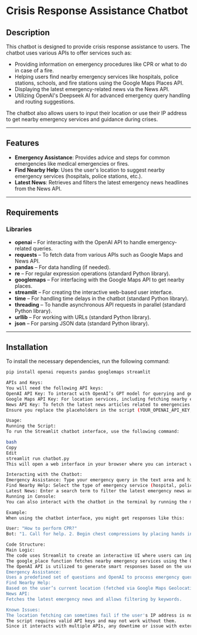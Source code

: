 # Crisis Response Assistance Chatbot

## Description
This chatbot is designed to provide crisis response assistance to users. The chatbot uses various APIs to offer services such as:

- Providing information on emergency procedures like CPR or what to do in case of a fire.
- Helping users find nearby emergency services like hospitals, police stations, schools, and fire stations using the Google Maps Places API.
- Displaying the latest emergency-related news via the News API.
- Utilizing OpenAI's Deepseek AI for advanced emergency query handling and routing suggestions.

The chatbot also allows users to input their location or use their IP address to get nearby emergency services and guidance during crises.

---

## Features
- **Emergency Assistance**: Provides advice and steps for common emergencies like medical emergencies or fires.
- **Find Nearby Help**: Uses the user's location to suggest nearby emergency services (hospitals, police stations, etc.).
- **Latest News**: Retrieves and filters the latest emergency news headlines from the News API.

---

## Requirements

### Libraries
- **openai** – For interacting with the OpenAI API to handle emergency-related queries.
- **requests** – To fetch data from various APIs such as Google Maps and News API.
- **pandas** – For data handling (if needed).
- **re** – For regular expression operations (standard Python library).
- **googlemaps** – For interfacing with the Google Maps API to get nearby places.
- **streamlit** – For creating the interactive web-based user interface.
- **time** – For handling time delays in the chatbot (standard Python library).
- **threading** – To handle asynchronous API requests in parallel (standard Python library).
- **urllib** – For working with URLs (standard Python library).
- **json** – For parsing JSON data (standard Python library).

---

## Installation

To install the necessary dependencies, run the following command:

```bash
pip install openai requests pandas googlemaps streamlit

APIs and Keys:
You will need the following API keys:
OpenAI API Key: To interact with OpenAI’s GPT model for querying and generating responses.
Google Maps API Key: For location services, including fetching nearby emergency places.
News API Key: To fetch the latest news articles related to emergencies.
Ensure you replace the placeholders in the script (YOUR_OPENAI_API_KEY, YOUR_GOOGLE_MAPS_API_KEY, YOUR_NEWS_API_KEY) with actual API keys.

Usage:
Running the Script:
To run the Streamlit chatbot interface, use the following command:

bash
Copy
Edit
streamlit run chatbot.py
This will open a web interface in your browser where you can interact with the chatbot.

Interacting with the Chatbot:
Emergency Assistance: Type your emergency query in the text area and hit "Get Help" for the chatbot to provide instructions and the nearest emergency locations.
Find Nearby Help: Select the type of emergency service (hospital, police, fire station, etc.) and click "Find Places" to view the top nearby places.
Latest News: Enter a search term to filter the latest emergency news articles or view all available news articles related to emergencies.
Running in Console:
You can also interact with the chatbot in the terminal by running the main() function, which prompts the user for input and provides a response.

Example:
When using the chatbot interface, you might get responses like this:

User: "How to perform CPR?"
Bot: "1. Call for help. 2. Begin chest compressions by placing hands in the center of the chest and pressing down hard and fast. 3. Continue CPR until help arrives."

Code Structure:
Main Logic:
The code uses Streamlit to create an interactive UI where users can input their queries.
The google_place function fetches nearby emergency services using the Google Places API.
The OpenAI API is utilized to generate smart responses based on the user's emergency query.
Emergency Assistance:
Uses a predefined set of questions and OpenAI to process emergency queries.
Find Nearby Help:
Based on the user’s current location (fetched via Google Maps Geolocation API), the chatbot provides nearby emergency services.
News API:
Fetches the latest emergency news and allows filtering by keywords.

Known Issues:
The location fetching can sometimes fail if the user's IP address is not available, and the fallback for manual location entry may not work seamlessly.
The script requires valid API keys and may not work without them.
Since it interacts with multiple APIs, any downtime or issue with external services may impact functionality.
